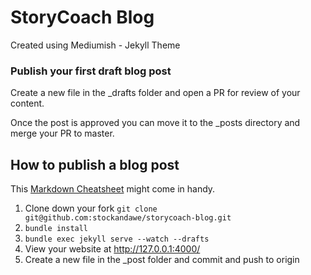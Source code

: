 # StoryCoach Blog

Created using Mediumish - Jekyll Theme

### Publish your first draft blog post

Create a new file in the _drafts folder and open a PR for review of your content.

Once the post is approved you can move it to the _posts directory and merge your PR to master.

## How to publish a blog post

This [Markdown Cheatsheet](http://www.jekyllnow.com/Markdown-Style-Guide/) might come in handy.

1. Clone down your fork `git clone git@github.com:stockandawe/storycoach-blog.git`
2. `bundle install`
3. `bundle exec jekyll serve --watch --drafts`
4. View your website at http://127.0.0.1:4000/
5. Create a new file in the _post folder and commit and push to origin
